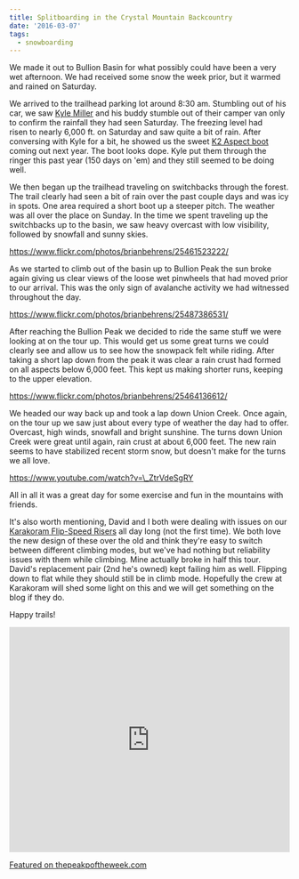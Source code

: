 ```yaml
---
title: Splitboarding in the Crystal Mountain Backcountry
date: '2016-03-07'
tags:
  - snowboarding
---
```


We made it out to Bullion Basin for what possibly could have been a very wet afternoon. We had received some snow the week prior, but it warmed and rained on Saturday.

We arrived to the trailhead parking lot around 8:30 am. Stumbling out of his car, we saw [Kyle Miller](https://www.instagram.com/kylemiller411/) and his buddy stumble out of their camper van only to confirm the rainfall they had seen Saturday. The freezing level had risen to nearly 6,000 ft. on Saturday and saw quite a bit of rain. After conversing with Kyle for a bit, he showed us the sweet [K2 Aspect boot](https://www.youtube.com/watch?v=9r4uPP9oZxw) coming out next year. The boot looks dope. Kyle put them through the ringer this past year (150 days on 'em) and they still seemed to be doing well.

We then began up the trailhead traveling on switchbacks through the forest. The trail clearly had seen a bit of rain over the past couple days and was icy in spots. One area required a short boot up a steeper pitch. The weather was all over the place on Sunday. In the time we spent traveling up the switchbacks up to the basin, we saw heavy overcast with low visibility, followed by snowfall and sunny skies.

https://www.flickr.com/photos/brianbehrens/25461523222/

As we started to climb out of the basin up to Bullion Peak the sun broke again giving us clear views of the loose wet pinwheels that had moved prior to our arrival. This was the only sign of avalanche activity we had witnessed throughout the day.

https://www.flickr.com/photos/brianbehrens/25487386531/

After reaching the Bullion Peak we decided to ride the same stuff we were looking at on the tour up. This would get us some great turns we could clearly see and allow us to see how the snowpack felt while riding. After taking a short lap down from the peak it was clear a rain crust had formed on all aspects below 6,000 feet. This kept us making shorter runs, keeping to the upper elevation.

https://www.flickr.com/photos/brianbehrens/25464136612/

We headed our way back up and took a lap down Union Creek. Once again, on the tour up we saw just about every type of weather the day had to offer. Overcast, high winds, snowfall and bright sunshine. The turns down Union Creek were great until again, rain crust at about 6,000 feet. The new rain seems to have stabilized recent storm snow, but doesn't make for the turns we all love.

https://www.youtube.com/watch?v=\_ZtrVdeSgRY

All in all it was a great day for some exercise and fun in the mountains with friends.

It's also worth mentioning, David and I both were dealing with issues on our [Karakoram Flip-Speed Risers](https://www.splitboardbindings.com/products/flip-speed-riser/) all day long (not the first time). We both love the new design of these over the old and think they're easy to switch between different climbing modes, but we've had nothing but reliability issues with them while climbing. Mine actually broke in half this tour. David's replacement pair (2nd he's owned) kept failing him as well. Flipping down to flat while they should still be in climb mode. Hopefully the crew at Karakoram will shed some light on this and we will get something on the blog if they do.

Happy trails!

<iframe src="https://www.strava.com/activities/510552836/embed/07909e5e08732864d1cd406d99cec700bc76d5fd" width="100%" height="405" frameborder="0" scrolling="no"></iframe>

[Featured on thepeakpoftheweek.com](http://thepeakoftheweek.com/2016/03/bullion-peak-crystal-mountain-backcountry/)
